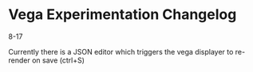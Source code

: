 # Vega Experimentation Changelog

8-17

Currently there is a JSON editor which triggers the vega displayer to re-render on save (ctrl+S)